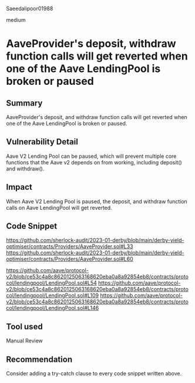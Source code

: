 Saeedalipoor01988

medium

# AaveProvider's deposit, withdraw function calls will get reverted when one of the Aave LendingPool is broken or paused

## Summary
AaveProvider's deposit, and withdraw function calls will get reverted when one of the Aave LendingPool is broken or paused.

## Vulnerability Detail
Aave V2 Lending Pool can be paused, which will prevent multiple core functions that the Aave v2 depends on from working, including deposit() and withdraw().

## Impact
When Aave V2 Lending Pool is paused, the deposit, and withdraw function calls on Aave LendingPool will get reverted.

## Code Snippet
https://github.com/sherlock-audit/2023-01-derby/blob/main/derby-yield-optimiser/contracts/Providers/AaveProvider.sol#L33
https://github.com/sherlock-audit/2023-01-derby/blob/main/derby-yield-optimiser/contracts/Providers/AaveProvider.sol#L60

https://github.com/aave/protocol-v2/blob/ce53c4a8c8620125063168620eba0a8a92854eb8/contracts/protocol/lendingpool/LendingPool.sol#L54
https://github.com/aave/protocol-v2/blob/ce53c4a8c8620125063168620eba0a8a92854eb8/contracts/protocol/lendingpool/LendingPool.sol#L109
https://github.com/aave/protocol-v2/blob/ce53c4a8c8620125063168620eba0a8a92854eb8/contracts/protocol/lendingpool/LendingPool.sol#L146

## Tool used
Manual Review

## Recommendation
Consider adding a try-catch clause to every code snippet written above.